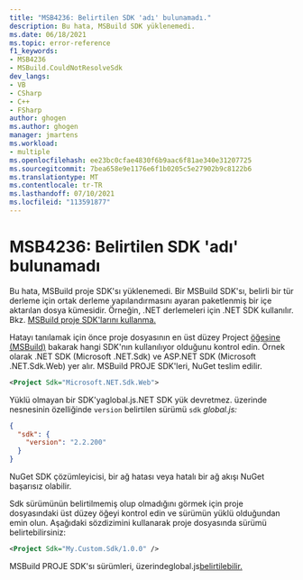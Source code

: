 ```yaml
---
title: "MSB4236: Belirtilen SDK 'adı' bulunamadı."
description: Bu hata, MSBuild SDK yüklenemedi.
ms.date: 06/18/2021
ms.topic: error-reference
f1_keywords:
- MSB4236
- MSBuild.CouldNotResolveSdk
dev_langs:
- VB
- CSharp
- C++
- FSharp
author: ghogen
ms.author: ghogen
manager: jmartens
ms.workload:
- multiple
ms.openlocfilehash: ee23bc0cfae4830f6b9aac6f81ae340e31207725
ms.sourcegitcommit: 7bea658e9e1176e6f1b0205c5e27902b9c8122b6
ms.translationtype: MT
ms.contentlocale: tr-TR
ms.lasthandoff: 07/10/2021
ms.locfileid: "113591877"
---
```

# <a name="msb4236-the-sdk-name-specified-could-not-be-found"></a>MSB4236: Belirtilen SDK 'adı' bulunamadı

Bu hata, MSBuild proje SDK'sı yüklenemedi. Bir MSBuild SDK'sı, belirli bir tür derleme için ortak derleme yapılandırmasını ayaran paketlenmiş bir içe aktarılan dosya kümesidir. Örneğin, .NET derlemeleri için .NET SDK kullanılır. Bkz. [MSBuild proje SDK'larını kullanma.](../how-to-use-project-sdk.md)

Hatayı tanılamak için önce proje dosyasının en üst düzey Project [öğesine (MSBuild)](../project-element-msbuild.md) bakarak hangi SDK'nın kullanılıyor olduğunu kontrol edin. Örnek olarak .NET SDK (Microsoft .NET.Sdk) ve ASP.NET SDK (Microsoft .NET.Sdk.Web) yer alır. MSBuild PROJE SDK'leri, NuGet teslim edilir.

```xml
<Project Sdk="Microsoft.NET.Sdk.Web">
```

Yüklü olmayan bir SDK'yaglobal.js.NET SDK yük devretmez. [](/dotnet/core/tools/global-json) üzerinde nesnesinin özelliğinde `version` belirtilen sürümü `sdk` *global.js:*

```json
{
  "sdk": {
    "version": "2.2.200"
  }
}
```

NuGet SDK çözümleyicisi, bir ağ hatası veya hatalı bir ağ akışı NuGet başarısız olabilir.

Sdk sürümünün belirtilmemiş olup olmadığını görmek için proje dosyasındaki üst düzey öğeyi kontrol edin ve sürümün yüklü olduğundan emin olun. Aşağıdaki sözdizimini kullanarak proje dosyasında sürümü belirtebilirsiniz:

```xml
<Project Sdk="My.Custom.Sdk/1.0.0" />
```

MSBuild PROJE SDK'sı sürümleri, üzerindeglobal.js[belirtilebilir.](/dotnet/core/tools/global-json#msbuild-sdks)